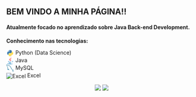 ## BEM VINDO A MINHA PÁGINA!!
#### Atualmente focado no aprendizado sobre Java Back-end Development.
**Conhecimento nas tecnologias:**
  
<img align="center" alt="Python" height="20" width="max-content" src="https://raw.githubusercontent.com/devicons/devicon/master/icons/python/python-original.svg"> Python (Data Science) <br>
<img align="center" alt="Excel" height="20" width="max-content" src="https://raw.githubusercontent.com/devicons/devicon/master/icons/java/java-original.svg"> Java <br>
<img align="center" alt="MySQL" height="20" width="max-content" src="https://raw.githubusercontent.com/devicons/devicon/master/icons/mysql/mysql-original.svg"> MySQL <br>
<img align="center" alt="Excel" height="20" width="max-content" src="https://cdn-icons-png.flaticon.com/512/732/732220.png"> Excel

<div align="center">
  <a align="left" href="mailto:felipens0806@gmail.com" target="_blank"><img src="https://img.shields.io/badge/Gmail-D14836?style=for-the-badge&logo=gmail&logoColor=white" target="_blank"></a>
  <a align="right" href="https://www.linkedin.com/in/felipe-nunes-18253419b/" target="_blank"><img src="https://img.shields.io/badge/LinkedIn-0077B5?style=for-the-badge&logo=linkedin&logoColor=white" target="_blank"></a>
</div>
